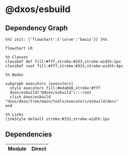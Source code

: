 # @dxos/esbuild



## Dependency Graph

```mermaid
%%{ init: {'flowchart':{'curve':'basis'}} }%%

flowchart LR

%% Classes
classDef def fill:#fff,stroke:#333,stroke-width:1px
classDef root fill:#fff,stroke:#333,stroke-width:4px

%% Nodes

subgraph executors [executors]
  style executors fill:#edabb0,stroke:#fff
  dxos/esbuild("@dxos/esbuild"):::root
  click dxos/esbuild "dxos/dxos/tree/main/tools/executors/esbuild/docs"
end

%% Links
linkStyle default stroke:#333,stroke-width:1px
```

## Dependencies

| Module | Direct |
|---|---|
